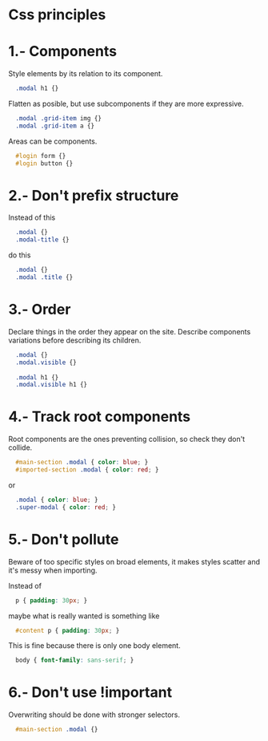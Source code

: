 # Css principles

# 1.- Components
Style elements by its relation to its component.

```css
  .modal h1 {}
```

Flatten as posible, but use subcomponents if they are more expressive.

```css
  .modal .grid-item img {}
  .modal .grid-item a {}
```

Areas can be components.

```css
  #login form {}
  #login button {}
```

# 2.- Don't prefix structure
Instead of this

```css
  .modal {}
  .modal-title {}
```

do this

```css
  .modal {}
  .modal .title {}
```

# 3.- Order
Declare things in the order they appear on the site.
Describe components variations before describing its children.

```css
  .modal {}
  .modal.visible {}
  
  .modal h1 {}
  .modal.visible h1 {}
```

# 4.- Track root components
Root components are the ones preventing collision, so check they don't collide.

```css
  #main-section .modal { color: blue; }
  #imported-section .modal { color: red; }
```

or

```css
  .modal { color: blue; }
  .super-modal { color: red; }
```

# 5.- Don't pollute
Beware of too specific styles on broad elements, it makes styles scatter and it's messy when importing.

Instead of

```css
  p { padding: 30px; }
```

maybe what is really wanted is something like

```css
  #content p { padding: 30px; }
```

This is fine because there is only one body element.

```css
  body { font-family: sans-serif; }
```

# 6.- Don't use !important

Overwriting should be done with stronger selectors.

```css
  #main-section .modal {}
```
